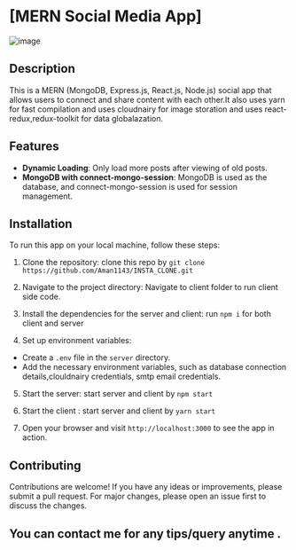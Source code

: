 # [MERN Social Media App]

![image]()

## Description

This is a MERN (MongoDB, Express.js, React.js, Node.js) social app that allows users to connect and share content with each other.It also uses yarn for fast compilation and uses  cloudnairy for image storation and uses react-redux,redux-toolkit for data globalazation.

## Features
- **Dynamic Loading**: Only load more posts after viewing of old posts.
- **MongoDB with connect-mongo-session**: MongoDB is used as the database, and connect-mongo-session is used for session management.

## Installation

To run this app on your local machine, follow these steps:

1. Clone the repository: clone this repo by `git clone https://github.com/Aman1143/INSTA_CLONE.git`


2. Navigate to the project directory: Navigate to client folder to run client side code.


3. Install the dependencies for the server and client: run `npm i` for both client and server


4. Set up environment variables:

- Create a `.env` file in the `server` directory.
- Add the necessary environment variables, such as database connection details,clouldnairy credentials, smtp email credentials.

5. Start the server: start server and client by `npm start`
6. Start the client : start server and client by `yarn start`

7. Open your browser and visit `http://localhost:3000` to see the app in action.

## Contributing

Contributions are welcome! If you have any ideas or improvements, please submit a pull request. For major changes, please open an issue first to discuss the changes.


## You can contact me for any tips/query anytime .
